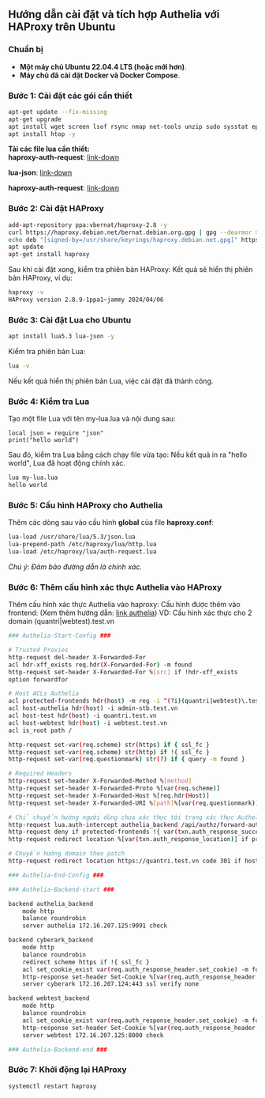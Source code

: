## Hướng dẫn cài đặt và tích hợp Authelia với HAProxy trên Ubuntu

### Chuẩn bị

- **Một máy chủ Ubuntu 22.04.4 LTS (hoặc mới hơn)**.
- **Máy chủ đã cài đặt Docker và Docker Compose**.

### Bước 1: Cài đặt các gói cần thiết

```bash
apt-get update --fix-missing
apt-get upgrade
apt install wget screen lsof rsync nmap net-tools unzip sudo sysstat epel-release perl-core vim open-vm-tools iotop git -y
apt install htop -y
```

**Tải các file lua cần thiết:**  
**haproxy-auth-request**: <a href="https://github.com/haproxytech/haproxy-lua-http" target="_blank">link-down</a>

**lua-json**: <a href="https://github.com/rxi/json.lua/blob/master/json.lua" target="_blank">link-down</a>

**haproxy-auth-request**: <a href="https://github.com/TimWolla/haproxy-auth-request/blob/main/auth-request.lua" target="_blank">link-down</a>


### Bước 2: Cài đặt HAProxy
```bash
add-apt-repository ppa:vbernat/haproxy-2.8 -y
curl https://haproxy.debian.net/bernat.debian.org.gpg | gpg --dearmor > /usr/share/keyrings/haproxy.debian.net.gpg
echo deb "[signed-by=/usr/share/keyrings/haproxy.debian.net.gpg]" https://haproxy.debian.net bookworm-backports-2.8 main > /etc/apt/sources.list.d/haproxy.list
apt update
apt-get install haproxy

```
Sau khi cài đặt xong, kiểm tra phiên bản HAProxy:
Kết quả sẽ hiển thị phiên bản HAProxy, ví dụ:
```bash
haproxy -v
HAProxy version 2.8.9-1ppa1~jammy 2024/04/06
```
### Bước 3: Cài đặt Lua cho Ubuntu
```bash
apt install lua5.3 lua-json -y
```
Kiểm tra phiên bản Lua:
```bash
lua -v
```
Nếu kết quả hiển thị phiên bản Lua, việc cài đặt đã thành công.

### Bước 4: Kiểm tra Lua
Tạo một file Lua với tên my-lua.lua và nội dung sau:
```
local json = require "json"
print("hello world")
```
Sau đó, kiểm tra Lua bằng cách chạy file vừa tạo:
Nếu kết quả in ra "hello world", Lua đã hoạt động chính xác.
```bash
lua my-lua.lua
hello world
```
### Bước 5: Cấu hình HAProxy cho Authelia
Thêm các dòng sau vào cấu hình **global** của file **haproxy.conf**:
```bash
lua-load /usr/share/lua/5.3/json.lua
lua-prepend-path /etc/haproxy/lua/http.lua
lua-load /etc/haproxy/lua/auth-request.lua
```
*Chú ý: Đảm bảo đường dẫn là chính xác.*

### Bước 6: Thêm cấu hình xác thực Authelia vào HAProxy
Thêm cấu hình xác thực Authelia vào haproxy:
Cấu hình được thêm vào frontend: (Xem thêm hướng dẫn: <a href="https://www.authelia.com/integration/proxies/haproxy/" target="_blank">link authelia</a>)
VD: Cấu hình xác thực cho 2 domain (quantri|webtest).test.vn
```bash
### Authelia-Start-Config ###

# Trusted Proxies
http-request del-header X-Forwarded-For
acl hdr-xff_exists req.hdr(X-Forwarded-For) -m found
http-request set-header X-Forwarded-For %[src] if !hdr-xff_exists
option forwardfor

# Host ACLs Authelia
acl protected-frontends hdr(host) -m reg -i ^(?i)(quantri|webtest)\.test\.vn
acl host-authelia hdr(host) -i admin-stb.test.vn
acl host-test hdr(host) -i quantri.test.vn
acl host-webtest hdr(host) -i webtest.test.vn
acl is_root path /

http-request set-var(req.scheme) str(https) if { ssl_fc }
http-request set-var(req.scheme) str(http) if !{ ssl_fc }
http-request set-var(req.questionmark) str(?) if { query -m found }

# Required Headers
http-request set-header X-Forwarded-Method %[method]
http-request set-header X-Forwarded-Proto %[var(req.scheme)]
http-request set-header X-Forwarded-Host %[req.hdr(Host)]
http-request set-header X-Forwarded-URI %[path]%[var(req.questionmark)]%[query]

# Chỉ chuyển hướng người dùng chưa xác thực tới trang xác thực Authelia
http-request lua.auth-intercept authelia_backend /api/authz/forward-auth HEAD * remote-user,remote-groups,remote-name,remote-email - if protected-frontends
http-request deny if protected-frontends !{ var(txn.auth_response_successful) -m bool } { var(txn.auth_response_code) -m int 403 }
http-request redirect location %[var(txn.auth_response_location)] if protected-frontends !{ var(txn.auth_response_successful) -m bool }

# Chuyển hướng domain theo patch
http-request redirect location https://quantri.test.vn code 301 if host-test is_root

### Authelia-End-Config ###

### Authelia-Backend-start ###

backend authelia_backend
    mode http
    balance roundrobin
    server authelia 172.16.207.125:9091 check

backend cyberark_backend
    mode http
    balance roundrobin
    redirect scheme https if !{ ssl_fc }
    acl set_cookie_exist var(req.auth_response_header.set_cookie) -m found
    http-response set-header Set-Cookie %[var(req.auth_response_header.set_cookie)] if set_cookie_exist
    server cyberark 172.16.207.124:443 ssl verify none

backend webtest_backend
    mode http
    balance roundrobin
    acl set_cookie_exist var(req.auth_response_header.set_cookie) -m found
    http-response set-header Set-Cookie %[var(req.auth_response_header.set_cookie)] if set_cookie_exist
    server webtest 172.16.207.125:8000 check

### Authelia-Backend-end ###
```

### Bước 7: Khởi động lại HAProxy
```bash
systemctl restart haproxy
```

